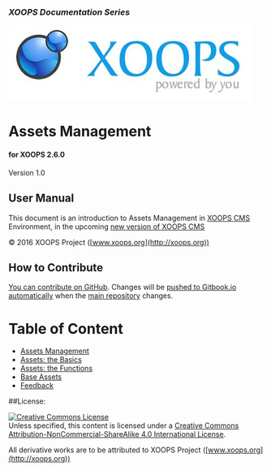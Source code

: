 ### _XOOPS Documentation Series_
![logoXoops.jpg](assets/logoXoops.jpg)

# Assets Management
#### for XOOPS 2.6.0
Version 1.0      
## User Manual

This document is an introduction to Assets Management in [XOOPS CMS](http://xoops.org) Environment, in the upcoming [new version of XOOPS CMS](https://github.com/XOOPS/XoopsCore)

© 2016 XOOPS Project ([www.xoops.org](http://xoops.org))   


## How to Contribute

[You can contribute on GitHub](https://github.com/XoopsDocs/assetics). Changes will be [pushed to Gitbook.io automatically](https://www.gitbook.com/book/xoops/assetics/activity) when the [main repository](https://github.com/XoopsDocs/assetics) changes.

# Table of Content

* [Assets Management](book/1install.md)
* [Assets: the Basics](book/2administration.md)
* [Assets: the Functions](book/3preferences.md)
* [Base Assets](book/4operations.md)
* [Feedback](book/5userside.md) 

##License:

<a rel="license" href="http://creativecommons.org/licenses/by-nc-sa/4.0/"><img alt="Creative Commons License" style="border-width:0" src="https://i.creativecommons.org/l/by-nc-sa/4.0/88x31.png" /></a><br />Unless specified, this content is licensed under a <a rel="license" href="http://creativecommons.org/licenses/by-nc-sa/4.0/">Creative Commons Attribution-NonCommercial-ShareAlike 4.0 International License</a>.

All derivative works are to be attributed to XOOPS Project ([www.xoops.org](http://xoops.org))
